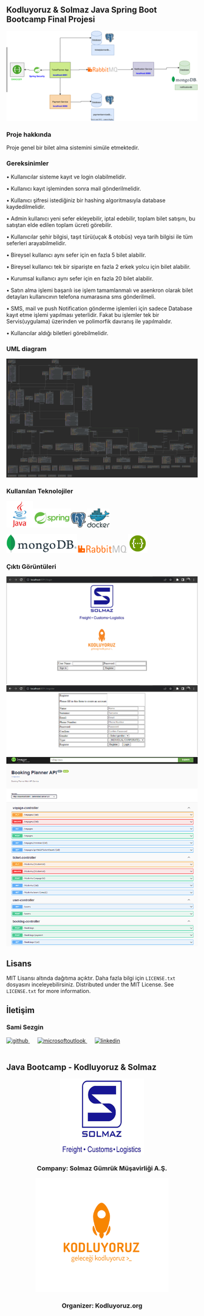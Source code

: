 <!-- ABOUT THE PROJECT -->

## Kodluyoruz & Solmaz Java Spring Boot Bootcamp Final Projesi

<img src="images/project-diagram.svg" alt="Java"  />

### Proje hakkında

Proje genel bir bilet alma sistemini simüle etmektedir.

### Gereksinimler
• Kullanıcılar sisteme kayıt ve login olabilmelidir.

• Kullanıcı kayıt işleminden sonra mail gönderilmelidir.

• Kullanıcı şifresi istediğiniz bir hashing algoritmasıyla database kaydedilmelidir.

• Admin kullanıcı yeni sefer ekleyebilir, iptal edebilir, toplam bilet satışını, bu satıştan
elde edilen toplam ücreti görebilir.

• Kullanıcılar şehir bilgisi, taşıt türü(uçak & otobüs) veya tarih bilgisi ile tüm seferleri
arayabilmelidir.

• Bireysel kullanıcı aynı sefer için en fazla 5 bilet alabilir.

• Bireysel kullanıcı tek bir siparişte en fazla 2 erkek yolcu için bilet alabilir.

• Kurumsal kullanıcı aynı sefer için en fazla 20 bilet alabilir.

• Satın alma işlemi başarılı ise işlem tamamlanmalı ve asenkron olarak bilet detayları
kullanıcının telefona numarasına sms gönderilmeli.

• SMS, mail ve push Notification gönderme işlemleri için sadece Database kayıt etme
işlemi yapılması yeterlidir. Fakat bu işlemler tek bir Servis(uygulama) üzerinden ve
polimorfik davranış ile yapılmalıdır.

• Kullancılar aldığı biletleri görebilmelidir. 

### UML diagram

<img src="images/uml-diagram.png" alt="uml-diagram"/>


<!-- TECHNOLOGIES -->

### Kullanılan Teknolojiler

<a href="https://www.java.com/" target="_blank"><img src="images/java.svg" alt="Java" height="70" /></a><a href="https://spring.io" target="_blank"><img src="images/spring-logo.svg" alt="Java" height="50" /></a></a><a href="https://www.postgresql.org/" target="_blank"><img src="images/postgre-logo.svg" alt="Java" height="40" /></a>     <a href="https://www.postgresql.org/" target="_blank"><img src="images/docker.svg" alt="Java" height="50" /></a>     

 <a href="https://www.mongodb.com" target="_blank"><img src="images/mongo-logo.svg" alt="Java" height="50" /></a>  <a href="https://www.rabbitmq.com/" target="_blank"><img src="images/rabbit-logo.svg" alt="Java" height="20" /></a>
<a href="https://swagger.io/" target="_blank"><img src="images/swagger-logo.png" alt="Java" height="50" /></a>
 

<!-- OUTPUT SCREENSHOTS -->

### Çıktı Görüntüleri
<img src="images/loginPage.png" alt="Java" />
<img src="images/registerPage.png" alt="Java" />
<img src="images/swagger-output.png" alt="Java" />




## Lisans

MIT Lisansı altında dağıtıma açıktır. Daha fazla bilgi için `LICENSE.txt` dosyasını inceleyebilirsiniz. 
Distributed under the MIT License. See `LICENSE.txt` for more information.

<!-- CONTACT -->

## İletişim

### Sami Sezgin

<a href="https://github.com/samisezgin" target="_blank">
<img  src=https://img.shields.io/badge/github-%2324292e.svg?&style=for-the-badge&logo=github&logoColor=white alt=github style="margin-bottom: 20px;" />
</a>
<a href = "mailto:sezginsami@gmail.com?subject = Feedback&body = Message">
<img src=https://img.shields.io/badge/send-email-email?&style=for-the-badge&logo=microsoftoutlook&color=CD5C5C alt=microsoftoutlook style="margin-bottom: 20px; margin-left:20px" />
</a>
<a href="https://linkedin.com/in/samisezgin" target="_blank">
<img src=https://img.shields.io/badge/linkedin-%231E77B5.svg?&style=for-the-badge&logo=linkedin&logoColor=white alt=linkedin style="margin-bottom: 20px; margin-left:20px" />
</a>  


<!-- PROJECT-BOOTCAMP-PRACTICUM PART -->

<br />

## Java Bootcamp - Kodluyoruz & Solmaz

<div align="center">
  <a href="https://www.solmaz.com">
    <img src="images/solmaz-logo.jpg" alt="Logo" width="220" height="200">
  </a>

<h3 align="center">Company: Solmaz Gümrük Müşavirliği A.Ş.</h3>
</div>

<div align="center">
  <a href="https://kodluyoruz.org/tr/kodluyoruz/">
    <img src="images/kodluyoruz-logo.png" alt="Logo" width="350" height="300">
  </a>
<h3 align="center">Organizer: Kodluyoruz.org</h3>
</div>
